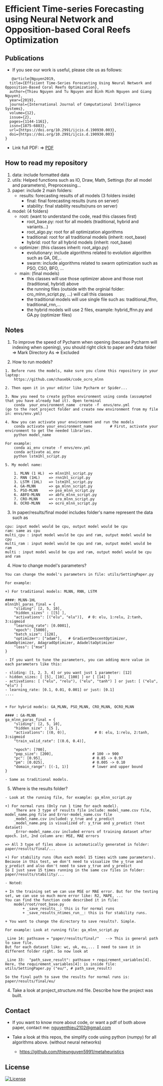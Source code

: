 # Efficient Time-series Forecasting using Neural Network and Opposition-based Coral Reefs Optimization

## Publications
* If you see our work is useful, please cite us as follows:
```code
   @article{Nguyen2019,
  title={Efficient Time-Series Forecasting Using Neural Network and Opposition-Based Coral Reefs Optimization},
  author={Thieu Nguyen and Tu Nguyen and Binh Minh Nguyen and Giang Nguyen},
  year={2019},
  journal={International Journal of Computational Intelligence Systems},
  volume={12},
  issue={2},
  pages={1144-1161},
  issn={1875-6883},
  url={https://doi.org/10.2991/ijcis.d.190930.003},
  doi={https://doi.org/10.2991/ijcis.d.190930.003}
}
```

* Link full PDF:
	=> [PDF](https://download.atlantis-press.com/article/125921354.pdf)

    
## How to read my repository
1. data: include formatted data
2. utils: Helped functions such as IO, Draw, Math, Settings (for all model and parameters), Preprocessing...
3. paper: include 2 main folders: 
    * results: forecasting results of all models (3 folders inside) 
        * final: final forecasting results (runs on server)
        * stability: final stability results(runs on server)
4. model: (4 folders) 
    * root: (want to understand the code, read this classes first)
        * root_base.py: root for all models (traditional, hybrid and variants...) 
        * root_algo.py: root for all optimization algorithms
        * traditional: root for all traditional models (inherit: root_base)
        * hybrid: root for all hybrid models (inherit: root_base)
    * optimizer: (this classes inherit: root_algo.py)
        * evolutionary: include algorithms related to evolution algorithm such as GA, DE,..
        * swarm: include algorithms related to swarm optimization such as PSO, CSO, BFO, ...
    * main: (final models)
        * this classes will use those optimizer above and those root (traditional, hybrid) above 
        * the running files (outside with the orginial folder: cro_mlnn_script.py, ...) will call this classes
        * the traditional models will use single file such as: traditional_ffnn, traditional_rnn,...
        * the hybrid models will use 2 files, example: hybrid_ffnn.py and GA.py (optimizer files)

    
## Notes

1. To improve the speed of Pycharm when opening (because Pycharm will indexing when opening), you should right click to 
paper and data folder => Mark Directory As  => Excluded

2. How to run models? 
```code 
1. Before runs the models, make sure you clone this repository in your laptop:
    https://github.com/chasebk/code_ocro_mlnn

2. Then open it in your editor like Pycharm or Spider...

3. Now you need to create python environment using conda (assumpted that you have already had it). Open terminal
    conda  your_environment_name  create -f  envs/env.yml           (go to the root project folder and create new environment from my file in: envs/env.yml)

4. Now you can activate your environment and run the models
    conda activate your_environment_name        # First, activate your environment to get the needed libraries.
    python model_name

For example:
    conda ai_env create -f envs/env.yml
    conda activate ai_env
    python lstm1hl_script.py

5. My model name:

    1. MLNN (1 HL) 	=> mlnn1hl_script.py
    2. RNN (1HL)	=> rnn1hl_script.py
    3. LSTM (1HL)	=> lstm1hl_script.py
    4. GA-MLNN 		=> ga_mlnn_script.py
    5. PSO-MLNN 	=> pso_mlnn_script.py
    6. ABFO-MLNN 	=> abfo_mlnn_script.py
    7. CRO-MLNN 	=> cro_mlnn_script.py
    8. OCRO-MLNN 	=> ocro_mlnn_script.py
```

3. In paper/results/final model includes folder's name represent the data such as 
```code
cpu: input model would be cpu, output model would be cpu 
ram: same as cpu
multi_cpu : input model would be cpu and ram, output model would be cpu 
multi_ram : input model would be cpu and ram, output model would be ram
multi : input model would be cpu and ram, output model would be cpu and ram
```

4. How to change model's parameters?
```code 
You can change the model's parameters in file: utils/SettingPaper.py 

For example:

+) For traditional models: MLNN, RNN, LSTM

####: MLNN-1HL
mlnn1hl_paras_final = {
    "sliding": [2, 5, 10],
    "hidden_sizes" : [[5] ],
    "activations": [("elu", "elu")],  # 0: elu, 1:relu, 2:tanh, 3:sigmoid
    "learning_rate": [0.0001],
    "epoch": [5000],
    "batch_size": [128],
    "optimizer": ["adam"],   # GradientDescentOptimizer, AdamOptimizer, AdagradOptimizer, AdadeltaOptimizer
    "loss": ["mse"]
}

- If you want to tune the parameters, you can adding more value in each parameters like this:

- sliding: [1, 2, 3, 4] or you want just 1 parameter: [12]
- hidden_sizes: [ [5], [10], [100] ] or [ [14] ]
- activations: [ ("elu", "relu"), ("elu", "tanh") ] or just: [ ("elu", "elu") ]
- learning_rate: [0.1, 0.01, 0.001] or just: [0.1]
....


+ For hybrid models: GA_MLNN, PSO_MLNN, CRO_MLNN, OCRO_MLNN
 
#### : GA-MLNN
ga_mlnn_paras_final = {
    "sliding": [2, 5, 10],
    "hidden_size" : [5 ],
    "activations": [(0, 0)],             # 0: elu, 1:relu, 2:tanh, 3:sigmoid
    "train_valid_rate": [(0.6, 0.4)],

    "epoch": [700],
    "pop_size": [200],                  # 100 -> 900
    "pc": [0.95],                       # 0.85 -> 0.97
    "pm": [0.025],                      # 0.005 -> 0.10
    "domain_range": [(-1, 1)]           # lower and upper bound
}

- Same as traditional models.
```

5. Where is the results folder?
```code 
- Look at the running file, for example: ga_mlnn_script.py

+) For normal runs (Only run 1 time for each model).
    _There are 3 type of results file include: model_name.csv file, model_name.png file and Error-model_name.csv file 
    _model_name.csv included: y_true and y_predict 
    _model_name.png is visualized of: y_true and y_predict (test dataset)
    _Error-model_name.csv included errors of training dataset after epoch. 1st, 2nd column are: MSE, MAE errors

=> All 3 type of files above is automatically generated in folder: paper/results/final/...

+) For stability runs (Run each model 15 times with same parameters).
Because in this test, we don't need to visualize the y_true and y_predict and also don't need to save y_true and y_predict
So I just save 15 times running in the same csv files in folder: paper/results/stability/...

- Noted:

+ In the training set we can use MSE or MAE error. But for the testing set, we can use so much more error like: R2, MAPE, ...
You can find the function code described it in file: 
    model/root/root_base.py 
        + _save_results__: this is for normal runs
        + _save_results_ntimes_run__: this is for stability runs.

+ You want to change the directory to save results?. Simple.

For example: Look at running file: ga_mlnn_script.py

_Line 14: pathsave = "paper/results/final/"   --> This is general path to save file. 
But for each dataset like: wc, uk, eu,... I need to save it in different folder right. So now look at 

_Line 33:  "path_save_result": pathsave + requirement_variables[4].
Here, the requirement_variables[4]: is inside file: utils/SettingPaper.py ("eu/", # path_save_result)

So the final path to save the results for normal runs is: paper/results/final/eu/
```

4. Take a look at project_structure.md file.  Describe how the project was built.



## Contact
* If you want to know more about code, or want a pdf of both above paper, contact me: nguyenthieu2102@gmail.com

* Take a look at this repos, the simplify code using python (numpy) for all algorithms above. (without neural networks)
	
	* https://github.com/thieunguyen5991/metaheuristics

## License

[![License](https://img.shields.io/badge/License-Apache%202.0-blue.svg)](https://opensource.org/licenses/Apache-2.0)
  
